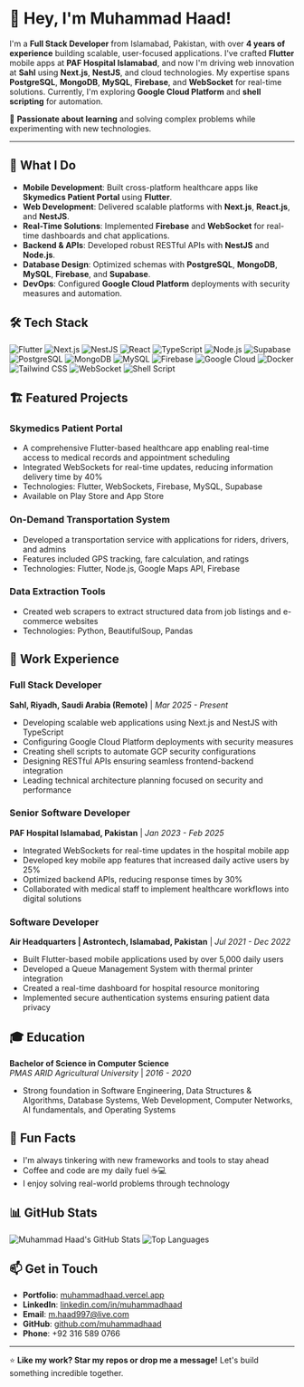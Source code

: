 # 👋 Hey, I'm Muhammad Haad!

I'm a **Full Stack Developer** from Islamabad, Pakistan, with over **4 years of experience** building scalable, user-focused applications. I've crafted **Flutter** mobile apps at **PAF Hospital Islamabad**, and now I'm driving web innovation at **Sahl** using **Next.js**, **NestJS**, and cloud technologies. My expertise spans **PostgreSQL**, **MongoDB**, **MySQL**, **Firebase**, and **WebSocket** for real-time solutions. Currently, I'm exploring **Google Cloud Platform** and **shell scripting** for automation.

🌱 **Passionate about learning** and solving complex problems while experimenting with new technologies.

---

## 🚀 What I Do

- **Mobile Development**: Built cross-platform healthcare apps like **Skymedics Patient Portal** using **Flutter**.
- **Web Development**: Delivered scalable platforms with **Next.js**, **React.js**, and **NestJS**.
- **Real-Time Solutions**: Implemented **Firebase** and **WebSocket** for real-time dashboards and chat applications.
- **Backend & APIs**: Developed robust RESTful APIs with **NestJS** and **Node.js**.
- **Database Design**: Optimized schemas with **PostgreSQL**, **MongoDB**, **MySQL**, **Firebase**, and **Supabase**.
- **DevOps**: Configured **Google Cloud Platform** deployments with security measures and automation.

## 🛠️ Tech Stack

![Flutter](https://img.shields.io/badge/Flutter-%2302569B.svg?style=flat&logo=flutter&logoColor=white)
![Next.js](https://img.shields.io/badge/Next.js-%23000000.svg?style=flat&logo=next.js&logoColor=white)
![NestJS](https://img.shields.io/badge/NestJS-%23E0234E.svg?style=flat&logo=nestjs&logoColor=white)
![React](https://img.shields.io/badge/React-%2320232a.svg?style=flat&logo=react&logoColor=%2361DAFB)
![TypeScript](https://img.shields.io/badge/TypeScript-%23007ACC.svg?style=flat&logo=typescript&logoColor=white)
![Node.js](https://img.shields.io/badge/Node.js-%2343853D.svg?style=flat&logo=node.js&logoColor=white)
![Supabase](https://img.shields.io/badge/Supabase-%233ECF8E.svg?style=flat&logo=supabase&logoColor=white)
![PostgreSQL](https://img.shields.io/badge/PostgreSQL-%23316192.svg?style=flat&logo=postgresql&logoColor=white)
![MongoDB](https://img.shields.io/badge/MongoDB-%234ea94b.svg?style=flat&logo=mongodb&logoColor=white)
![MySQL](https://img.shields.io/badge/MySQL-%2300f.svg?style=flat&logo=mysql&logoColor=white)
![Firebase](https://img.shields.io/badge/Firebase-%23FFCA28.svg?style=flat&logo=firebase&logoColor=black)
![Google Cloud](https://img.shields.io/badge/Google_Cloud-%234285F4.svg?style=flat&logo=google-cloud&logoColor=white)
![Docker](https://img.shields.io/badge/Docker-%230db7ed.svg?style=flat&logo=docker&logoColor=white)
![Tailwind CSS](https://img.shields.io/badge/Tailwind_CSS-%2338B2AC.svg?style=flat&logo=tailwind-css&logoColor=white)
![WebSocket](https://img.shields.io/badge/WebSocket-%23000000.svg?style=flat&logo=websocket&logoColor=white)
![Shell Script](https://img.shields.io/badge/Shell-%23121011.svg?style=flat&logo=gnu-bash&logoColor=white)

## 🏗️ Featured Projects

### Skymedics Patient Portal
- A comprehensive Flutter-based healthcare app enabling real-time access to medical records and appointment scheduling
- Integrated WebSockets for real-time updates, reducing information delivery time by 40%
- Technologies: Flutter, WebSockets, Firebase, MySQL, Supabase
- Available on Play Store and App Store

### On-Demand Transportation System
- Developed a transportation service with applications for riders, drivers, and admins
- Features included GPS tracking, fare calculation, and ratings
- Technologies: Flutter, Node.js, Google Maps API, Firebase

### Data Extraction Tools
- Created web scrapers to extract structured data from job listings and e-commerce websites
- Technologies: Python, BeautifulSoup, Pandas

## 💼 Work Experience

### Full Stack Developer
**Sahl, Riyadh, Saudi Arabia (Remote)** | *Mar 2025 - Present*
- Developing scalable web applications using Next.js and NestJS with TypeScript
- Configuring Google Cloud Platform deployments with security measures
- Creating shell scripts to automate GCP security configurations
- Designing RESTful APIs ensuring seamless frontend-backend integration
- Leading technical architecture planning focused on security and performance

### Senior Software Developer
**PAF Hospital Islamabad, Pakistan** | *Jan 2023 - Feb 2025*
- Integrated WebSockets for real-time updates in the hospital mobile app
- Developed key mobile app features that increased daily active users by 25%
- Optimized backend APIs, reducing response times by 30%
- Collaborated with medical staff to implement healthcare workflows into digital solutions

### Software Developer
**Air Headquarters | Astrontech, Islamabad, Pakistan** | *Jul 2021 - Dec 2022*
- Built Flutter-based mobile applications used by over 5,000 daily users
- Developed a Queue Management System with thermal printer integration
- Created a real-time dashboard for hospital resource monitoring
- Implemented secure authentication systems ensuring patient data privacy

## 🎓 Education

**Bachelor of Science in Computer Science**  
*PMAS ARID Agricultural University* | *2016 - 2020*
- Strong foundation in Software Engineering, Data Structures & Algorithms, Database Systems, Web Development, Computer Networks, AI fundamentals, and Operating Systems

## 🌟 Fun Facts

- I'm always tinkering with new frameworks and tools to stay ahead
- Coffee and code are my daily fuel ☕💻
- I enjoy solving real-world problems through technology

## 📊 GitHub Stats

![Muhammad Haad's GitHub Stats](https://github-readme-stats.vercel.app/api?username=muhammadhaad&show_icons=true&theme=radical)
![Top Languages](https://github-readme-stats.vercel.app/api/top-langs/?username=muhammadhaad&layout=compact&theme=radical)

## 📫 Get in Touch

- **Portfolio**: [muhammadhaad.vercel.app](https://muhammadhaad.vercel.app/)
- **LinkedIn**: [linkedin.com/in/muhammadhaad](https://www.linkedin.com/in/muhammadhaad)
- **Email**: [m.haad997@live.com](mailto:m.haad997@live.com)
- **GitHub**: [github.com/muhammadhaad](https://github.com/muhammadhaad)
- **Phone**: +92 316 589 0766

---

⭐️ **Like my work? Star my repos or drop me a message!** Let's build something incredible together.
